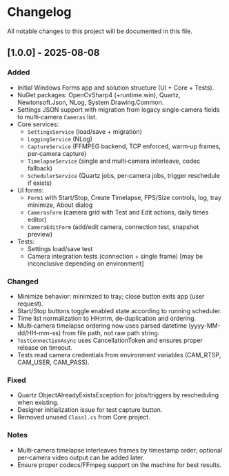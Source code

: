 # Changelog

All notable changes to this project will be documented in this file.

## [1.0.0] - 2025-08-08
### Added
- Initial Windows Forms app and solution structure (UI + Core + Tests).
- NuGet packages: OpenCvSharp4 (+runtime.win), Quartz, Newtonsoft.Json, NLog, System.Drawing.Common.
- Settings JSON support with migration from legacy single‑camera fields to multi‑camera `Cameras` list.
- Core services:
  - `SettingsService` (load/save + migration)
  - `LoggingService` (NLog)
  - `CaptureService` (FFMPEG backend, TCP enforced, warm‑up frames, per‑camera capture)
  - `TimelapseService` (single and multi‑camera interleave, codec fallback)
  - `SchedulerService` (Quartz jobs, per‑camera jobs, trigger reschedule if exists)
- UI forms:
  - `Form1` with Start/Stop, Create Timelapse, FPS/Size controls, log, tray minimize, About dialog
  - `CamerasForm` (camera grid with Test and Edit actions, daily times editor)
  - `CameraEditForm` (add/edit camera, connection test, snapshot preview)
- Tests:
  - Settings load/save test
  - Camera integration tests (connection + single frame) [may be inconclusive depending on environment]

### Changed
- Minimize behavior: minimized to tray; close button exits app (user request).
- Start/Stop buttons toggle enabled state according to running scheduler.
- Time list normalization to HH:mm, de‑duplication and ordering.
- Multi‑camera timelapse ordering now uses parsed datetime (yyyy-MM-dd/HH-mm-ss) from file path, not raw path string.
- `TestConnectionAsync` uses CancellationToken and ensures proper release on timeout.
- Tests read camera credentials from environment variables (CAM_RTSP, CAM_USER, CAM_PASS).

### Fixed
- Quartz ObjectAlreadyExistsException for jobs/triggers by rescheduling when existing.
- Designer initialization issue for test capture button.
- Removed unused `Class1.cs` from Core project.

### Notes
- Multi‑camera timelapse interleaves frames by timestamp order; optional per‑camera video output can be added later.
- Ensure proper codecs/FFmpeg support on the machine for best results.


